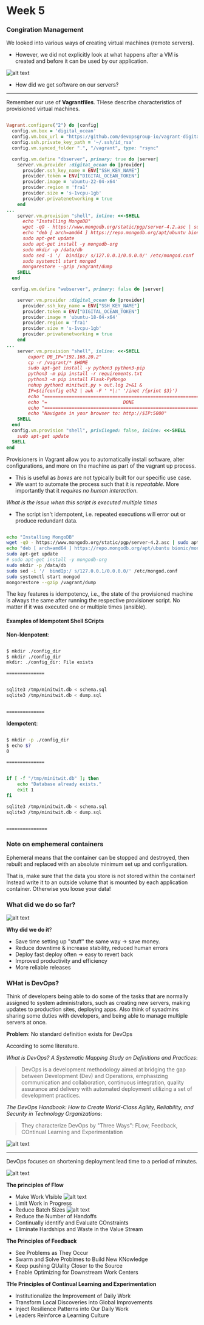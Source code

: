 # Week 5

### Congiration Management

We looked into various ways of creating virtual machines (remote servers).
* However, we did not explicitly look at what happens after a VM is created and before it can be used by our application.

![alt text](images/vm.png)

* How did we get software on our servers?

---

Remember our use of **Vagrantfiles**. THese describe characteristics of provisioned virtual machines.

```ruby

Vagrant.configure("2") do |config|
  config.vm.box = 'digital_ocean'
  config.vm.box_url = "https://github.com/devopsgroup-io/vagrant-digitalocean/raw/master/box/digital_ocean.box"
  config.ssh.private_key_path = '~/.ssh/id_rsa'
  config.vm.synced_folder ".", "/vagrant", type: "rsync"

  config.vm.define "dbserver", primary: true do |server|
    server.vm.provider :digital_ocean do |provider|
      provider.ssh_key_name = ENV["SSH_KEY_NAME"]
      provider.token = ENV["DIGITAL_OCEAN_TOKEN"]
      provider.image = 'ubuntu-22-04-x64'
      provider.region = 'fra1'
      provider.size = 's-1vcpu-1gb'
      provider.privatenetworking = true
    end
...
    server.vm.provision "shell", inline: <<-SHELL
      echo "Installing MongoDB"
      wget -qO - https://www.mongodb.org/static/pgp/server-4.2.asc | sudo apt-key add -
      echo "deb [ arch=amd64 ] https://repo.mongodb.org/apt/ubuntu bionic/mongodb-org/4.2 multiverse" | sudo tee /etc/apt/sources.list.d/mongodb-org-4.2.list
      sudo apt-get update
      sudo apt-get install -y mongodb-org
      sudo mkdir -p /data/db
      sudo sed -i '/  bindIp:/ s/127.0.0.1/0.0.0.0/' /etc/mongod.conf
      sudo systemctl start mongod
      mongorestore --gzip /vagrant/dump
    SHELL
  end

  config.vm.define "webserver", primary: false do |server|

    server.vm.provider :digital_ocean do |provider|
      provider.ssh_key_name = ENV["SSH_KEY_NAME"]
      provider.token = ENV["DIGITAL_OCEAN_TOKEN"]
      provider.image = 'ubuntu-18-04-x64'
      provider.region = 'fra1'
      provider.size = 's-1vcpu-1gb'
      provider.privatenetworking = true
    end
...
    server.vm.provision "shell", inline: <<-SHELL
        export DB_IP="192.168.20.2"
        cp -r /vagrant/* $HOME
        sudo apt-get install -y python3 python3-pip
        python3 -m pip install -r requirements.txt
        python3 -m pip install Flask-PyMongo
        nohup python3 minitwit.py > out.log 2>&1 &
        IP=$(ifconfig eth2 | awk -F ' *|:' '/inet /{print $3}')
        echo "================================================================="
        echo "=                            DONE                               ="
        echo "================================================================="
        echo "Navigate in your browser to: http://$IP:5000"
    SHELL
  end
  config.vm.provision "shell", privileged: false, inline: <<-SHELL
    sudo apt-get update
  SHELL
end

```

Provisioners in Vagrant allow you to automatically install software, alter configurations, and more on the machine as part of the vagrant up process.
* This is useful as *boxes* are not typically built for our specific use case. 
* We want to automate the process such that it is *repeatable*. More importantly that it *requires no human interaction*.

*What is the issue when this script is executed multiple times*
* The script isn't idempotent, i.e. repeated executions will error out or produce redundant data.
```bash

echo "Installing MongoDB"
wget -qO - https://www.mongodb.org/static/pgp/server-4.2.asc | sudo apt-key add -
echo "deb [ arch=amd64 ] https://repo.mongodb.org/apt/ubuntu bionic/mongodb-org/4.2 multiverse" | sudo tee /etc/apt/sources.list.d/mongodb-org-4.2.list
sudo apt-get update
# sudo apt-get install -y mongodb-org
sudo mkdir -p /data/db
sudo sed -i '/  bindIp:/ s/127.0.0.1/0.0.0.0/' /etc/mongod.conf
sudo systemctl start mongod
mongorestore --gzip /vagrant/dump

```

The key features is idempotency, i.e., the state of the provisioned machine is always the same after running the respective provisioner script. No matter if it was executed one or multiple times (ansible).

#### Examples of Idempotent Shell SCripts

**Non-Idenpotent**:
```bash

$ mkdir ./config_dir
$ mkdir ./config_dir
mkdir: ./config_dir: File exists

==============


sqlite3 /tmp/minitwit.db < schema.sql
sqlite3 /tmp/minitwit.db < dump.sql


==============


```

**Idempotent**:
```bash

$ mkdir -p ./config_dir
$ echo $?
0

==============


if [ -f "/tmp/minitwit.db" ]; then
    echo "Database already exists."
    exit 1
fi

sqlite3 /tmp/minitwit.db < schema.sql
sqlite3 /tmp/minitwit.db < dump.sql


===============

```


### Note on emphemeral containers

Ephemeral means that the container can be stopped and destroyed, then rebuilt and replaced with an absolute minimum set up and configuration.

That is, make sure that the data you store is not stored within the container! Instead write it to an outside volume that is mounted by each application container. Otherwise you loose your data!


### What did we do so far?

![alt text](images/sofar.png)

**Why did we do it**?

* Save time setting up "stuff" the same way → save money.
* Reduce downtime & increase stability, reduced human errors
* Deploy fast deploy often → easy to revert back
* Improved productivity and efficiency
* More reliable releases

### WHat is DevOps?

Think of developers being able to do some of the tasks that are normally assigned to system administrators, such as creating new servers, making updates to production sites, deploying apps. Also think of sysadmins sharing some duties with developers, and being able to manage multiple servers at once.

**Problem**:
No standard definition exists for DevOps

According to some literature.

*What is DevOps? A Systematic Mapping Study on Definitions and Practices*:
> DevOps is a development methodology aimed at bridging the gap between Development (Dev) and Operations, emphasizing communication and collaboration, continuous integration, quality assurance and delivery with automated deployment utilizing a set of development practices.

*The DevOps Handbook: How to Create World-Class Agility, Reliability, and Security in Technology Organizations*:
> They characterize DevOps by "Three Ways": FLow, Feedback, COntinual Learning and Experimentation

![alt text](images/devopsways.png)

---

DevOps focuses on shortening deployment lead time to a period of minutes.

![alt text](images/leadtime.png)

**The principles of Flow**
* Make Work VIsible
![alt text](images/visible.png)
* Limit Work in Progress
* Reduce Batch Sizes
![alt text](images/batch.png)
* Reduce the Number of Handoffs
* Continually identify and Evaluate COnstraints
* Eliminate Hardships and Waste in the Value Stream

**The Principles of Feedback**
* See Problems as They Occur
* Swarm and Solve Problmes to Build New KNowledge
* Keep pushing QUality Closer to the Source
* Enable Optimizing for Downstream Work Centers

**THe Principles of Continual Learning and Experimentation**
* Institutionalize the Improvement of Daily Work
* Transform Local Discoveries into Global Improvements
* Inject Resilience Patterns into Our Daily Work
* Leaders Reinforce a Learning Culture

